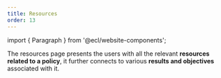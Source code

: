 ```yaml
---
title: Resources
order: 13
---
```


import { Paragraph } from '@ecl/website-components';

<Paragraph size="lead">
  The resources page presents the users with all the relevant <strong>resources related to a policy</strong>, it further connects to various <strong>results and objectives</strong> associated with it.
</Paragraph>
